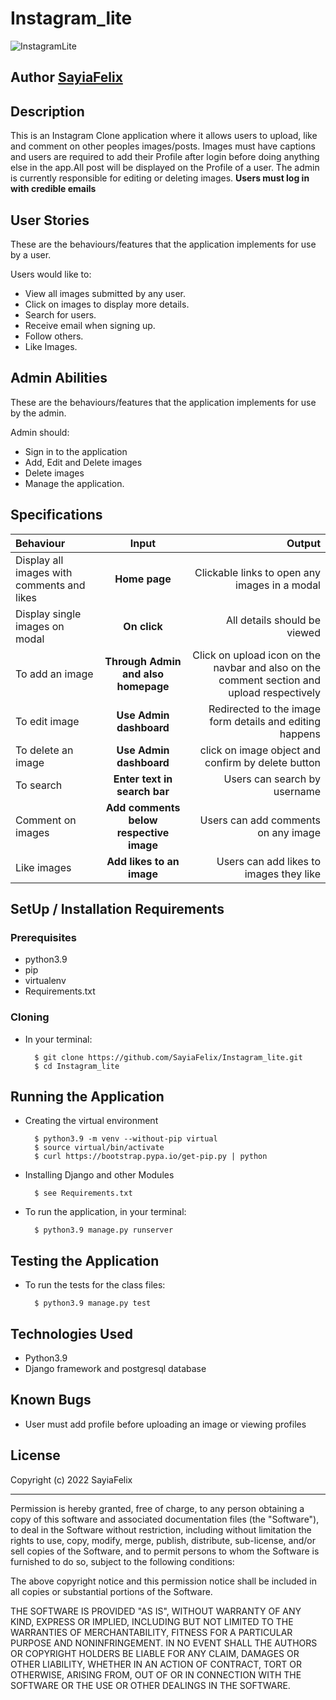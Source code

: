# Instagram_lite
![InstagramLite](/static/img/)

## Author [SayiaFelix](https://github.com/sayiaFelix/)

## Description
This is an Instagram Clone application where it allows users to upload, like and comment on other peoples images/posts. Images must have captions and users are required to add their Profile after login before doing anything else in the app.All post will be displayed on the Profile of a user. The admin is  currently responsible for editing or deleting images.
**Users must log in with credible emails**

## User Stories
These are the behaviours/features that the application implements for use by a user.

Users would like to:
* View all images submitted by any user.
* Click on images to display more details.
* Search for users.
* Receive email when signing up.
* Follow others.
* Like Images.


## Admin Abilities
These are the behaviours/features that the application implements for use by the admin.

Admin should:
* Sign in to the application
* Add, Edit and Delete images
* Delete images
* Manage the application.


## Specifications
| Behaviour | Input | Output |
| :---------------- | :---------------: | ------------------: |
| Display all images with comments and likes | **Home page** | Clickable links to open any images in a modal |
| Display single images on modal | **On  click** | All details should be viewed|
| To add an image  | **Through Admin and also homepage** | Click on upload icon on the navbar and also on the comment section and upload respectively|
| To edit image  | **Use Admin dashboard** | Redirected to the  image form details and editing happens|
| To delete an image  | **Use Admin dashboard** | click on image object and confirm by delete button|
| To search  | **Enter text in search bar** | Users can search by username|
| Comment on images | **Add comments below respective image** | Users can add comments on any image|
| Like images | **Add likes to an image** | Users can add likes to images they like|


## SetUp / Installation Requirements
### Prerequisites
* python3.9
* pip
* virtualenv
* Requirements.txt

### Cloning
* In your terminal:

        $ git clone https://github.com/SayiaFelix/Instagram_lite.git
        $ cd Instagram_lite

## Running the Application
* Creating the virtual environment

        $ python3.9 -m venv --without-pip virtual
        $ source virtual/bin/activate
        $ curl https://bootstrap.pypa.io/get-pip.py | python

* Installing Django and other Modules

        $ see Requirements.txt

* To run the application, in your terminal:

        $ python3.9 manage.py runserver

## Testing the Application
* To run the tests for the class files:

        $ python3.9 manage.py test 

## Technologies Used
* Python3.9
* Django  framework and postgresql database

## Known Bugs
* User must add profile before uploading an image or viewing profiles


## License

Copyright (c) 2022 SayiaFelix

------------

Permission is hereby granted, free of charge, to any person obtaining a copy of this software and associated documentation files (the "Software"), to deal in the Software without restriction, including without limitation the rights to use, copy, modify, merge, publish, distribute, sub-license, and/or sell copies of the Software, and to permit persons to whom the Software is furnished to do so, subject to the following conditions:

The above copyright notice and this permission notice shall be included in all copies or substantial portions of the Software.

THE SOFTWARE IS PROVIDED "AS IS", WITHOUT WARRANTY OF ANY KIND, EXPRESS OR IMPLIED, INCLUDING BUT NOT LIMITED TO THE WARRANTIES OF MERCHANTABILITY, FITNESS FOR A PARTICULAR PURPOSE AND NONINFRINGEMENT. IN NO EVENT SHALL THE AUTHORS OR COPYRIGHT HOLDERS BE LIABLE FOR ANY CLAIM, DAMAGES OR OTHER LIABILITY, WHETHER IN AN ACTION OF CONTRACT, TORT OR OTHERWISE, ARISING FROM, OUT OF OR IN CONNECTION WITH THE SOFTWARE OR THE USE OR OTHER DEALINGS IN THE SOFTWARE.
